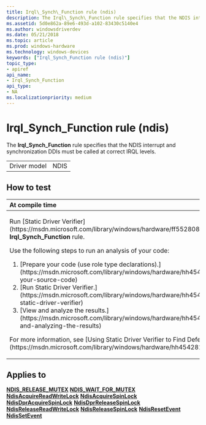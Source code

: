 ```yaml
---
title: Irql\_Synch\_Function rule (ndis)
description: The Irql\_Synch\_Function rule specifies that the NDIS interrupt and synchronization DDIs must be called at correct IRQL levels.
ms.assetid: 5d0e862a-89e6-493d-a102-83430c5140e4
ms.author: windowsdriverdev
ms.date: 05/21/2018
ms.topic: article
ms.prod: windows-hardware
ms.technology: windows-devices
keywords: ["Irql_Synch_Function rule (ndis)"]
topic_type:
- apiref
api_name:
- Irql_Synch_Function
api_type:
- NA
ms.localizationpriority: medium
---
```


# Irql\_Synch\_Function rule (ndis)


The **Irql\_Synch\_Function** rule specifies that the NDIS interrupt and synchronization DDIs must be called at correct IRQL levels.

|              |      |
|--------------|------|
| Driver model | NDIS |

How to test
-----------

<table>
<colgroup>
<col width="100%" />
</colgroup>
<thead>
<tr class="header">
<th align="left">At compile time</th>
</tr>
</thead>
<tbody>
<tr class="odd">
<td align="left"><p>Run [Static Driver Verifier](https://msdn.microsoft.com/library/windows/hardware/ff552808) and specify the <strong>Irql_Synch_Function</strong> rule.</p>
Use the following steps to run an analysis of your code:
<ol>
<li>[Prepare your code (use role type declarations).](https://msdn.microsoft.com/library/windows/hardware/hh454281#preparing-your-source-code)</li>
<li>[Run Static Driver Verifier.](https://msdn.microsoft.com/library/windows/hardware/hh454281#running-static-driver-verifier)</li>
<li>[View and analyze the results.](https://msdn.microsoft.com/library/windows/hardware/hh454281#viewing-and-analyzing-the-results)</li>
</ol>
<p>For more information, see [Using Static Driver Verifier to Find Defects in Drivers](https://msdn.microsoft.com/library/windows/hardware/hh454281).</p></td>
</tr>
</tbody>
</table>

Applies to
----------

[**NDIS\_RELEASE\_MUTEX**](https://msdn.microsoft.com/library/windows/hardware/ff567247)
[**NDIS\_WAIT\_FOR\_MUTEX**](https://msdn.microsoft.com/library/windows/hardware/ff567897)
[**NdisAcquireReadWriteLock**](https://msdn.microsoft.com/library/windows/hardware/ff560696)
[**NdisAcquireSpinLock**](https://msdn.microsoft.com/library/windows/hardware/ff560699)
[**NdisDprAcquireSpinLock**](https://msdn.microsoft.com/library/windows/hardware/ff561749)
[**NdisDprReleaseSpinLock**](https://msdn.microsoft.com/library/windows/hardware/ff561753)
[**NdisReleaseReadWriteLock**](https://msdn.microsoft.com/library/windows/hardware/ff564521)
[**NdisReleaseSpinLock**](https://msdn.microsoft.com/library/windows/hardware/ff564524)
[**NdisResetEvent**](https://msdn.microsoft.com/library/windows/hardware/ff564526)
[**NdisSetEvent**](https://msdn.microsoft.com/library/windows/hardware/ff564539)
 

 





